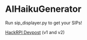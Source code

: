 # AIHaikuGenerator  
Run sip_displayer.py to get your SIPs!  
  
[HackRPI Devpost](https://devpost.com/software/short-issa-poem-sip-generator-lstm-wura3e) (v1 and v2)

